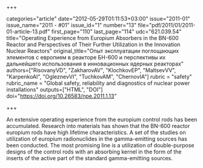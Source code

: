 +++

categories="article"
date="2012-05-29T01:11:53+03:00"
issue="2011-01"
issue_name="2011 - #01"
issue_id="1"
number="13"
file="pdf/2011/01/2011-01-article-13.pdf"
first_page="110"
last_page="114"
udc="621.039.54"
title="Operating Experience from Europium Absorbers in the BN-600 Reactor and Perspectives of Their Further Utilization in the Innovation Nuclear Reactors"
original_title="Опыт эксплуатации поглощающих элементов с европием в реакторе БН-600 и перспективы их дальнейшего использования в инновационных ядерных реакторах"
authors=["RisovanyVD", "ZakharovAV", "KlochkovEP", "MaltsevVV", "KarpenkoAI", "OgleznevVI", "TuchkovAM", "ChernovIA"]
rubric = "safety"
rubric_name = "Global safety, reliability and diagnostics of nuclear power installations"
outputs=["HTML", "DOI"]
doi="https://doi.org/10.26583/npe.2011.1.13"

+++

An extensive operating experience from the europium control rods has been accumulated. Research into materials has shown that the BN-600 reactor europium rods have high lifetime characteristics. A set of the studies on utilization of europium radionuclides in the gamma-emitting sources has been conducted. The most promising line is a utilization of double-purpose designs of the control rods with an absorbing kernel in the form of the inserts of the active part of the standard gamma-emitting sources.